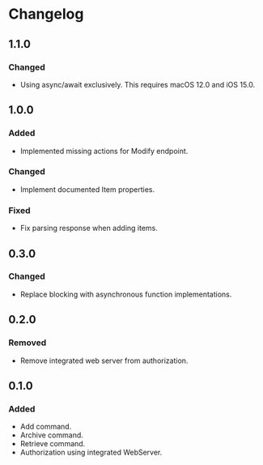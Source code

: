 # Changelog

## 1.1.0

### Changed

- Using async/await exclusively. This requires macOS 12.0 and iOS 15.0.

## 1.0.0

### Added

- Implemented missing actions for Modify endpoint.

### Changed

- Implement documented Item properties.

### Fixed

- Fix parsing response when adding items.

## 0.3.0

### Changed

- Replace blocking with asynchronous function implementations.

## 0.2.0

### Removed

- Remove integrated web server from authorization.

## 0.1.0

### Added

- Add command.
- Archive command.
- Retrieve command.
- Authorization using integrated WebServer.
